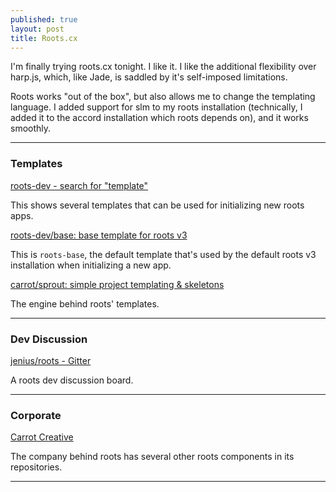 ```yaml
---
published: true
layout: post
title: Roots.cx
---
```




I'm finally trying roots.cx tonight. I like it. I like the additional flexibility over harp.js, which, like Jade, is saddled by it's self-imposed limitations.

Roots works "out of the box", but also allows me to change the templating language. I added support for slm to my roots installation (technically, I added it to the accord installation which roots depends on), and it works smoothly.

---

### Templates

[roots-dev - search for "template"](https://github.com/roots-dev?utf8=%E2%9C%93&query=template)

This shows several templates that can be used for initializing new roots apps.

[roots-dev/base: base template for roots v3](https://github.com/roots-dev/base)

This is `roots-base`, the default template that's used by the default roots v3 installation when initializing a new app.

[carrot/sprout: simple project templating & skeletons](https://github.com/carrot/sprout)

The engine behind roots' templates.

---

### Dev Discussion

[jenius/roots - Gitter](https://gitter.im/jenius/roots)

A roots dev discussion board.

---

### Corporate

[Carrot Creative](https://github.com/carrot)

The company behind roots has several other roots components in its repositories.

---


